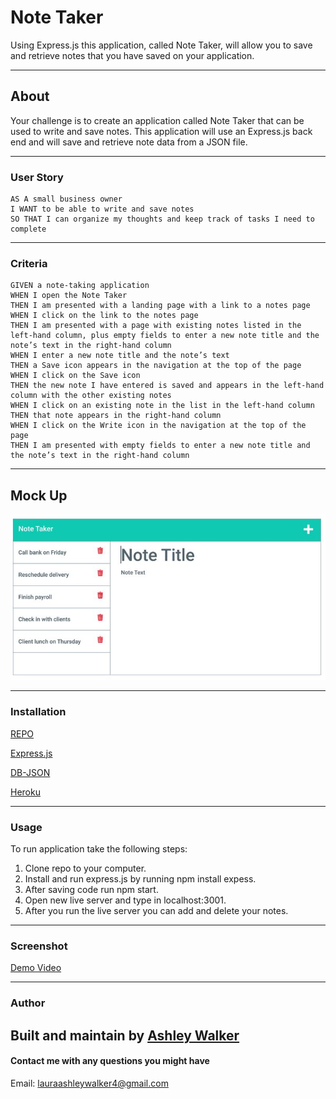 # Note Taker
Using Express.js this application, called Note Taker, will allow you to save and retrieve notes that you have saved on your application.  

---
## About
Your challenge is to create an application called Note Taker that can be used to write and save notes. This application will use an Express.js back end and will save and retrieve note data from a JSON file.

---
### User Story
```
AS A small business owner
I WANT to be able to write and save notes
SO THAT I can organize my thoughts and keep track of tasks I need to complete
```

---
### Criteria
```
GIVEN a note-taking application
WHEN I open the Note Taker
THEN I am presented with a landing page with a link to a notes page
WHEN I click on the link to the notes page
THEN I am presented with a page with existing notes listed in the left-hand column, plus empty fields to enter a new note title and the note’s text in the right-hand column
WHEN I enter a new note title and the note’s text
THEN a Save icon appears in the navigation at the top of the page
WHEN I click on the Save icon
THEN the new note I have entered is saved and appears in the left-hand column with the other existing notes
WHEN I click on an existing note in the list in the left-hand column
THEN that note appears in the right-hand column
WHEN I click on the Write icon in the navigation at the top of the page
THEN I am presented with empty fields to enter a new note title and the note’s text in the right-hand column
```

---
## Mock Up
![MockUp](/images/MockUp.JPG)

---
### Installation
[REPO](git@github.com:lawalker4/notetaker.git)

[Express.js](https://expressjs.com/en/starter/installing.html)

[DB-JSON](https://www.npmjs.com/package/db-json)

[Heroku](https://www.heroku.com/)

---

### Usage

To run application take the following steps:
1. Clone repo to your computer.
2. Install and run express.js by running npm install expess.
3. After saving code run npm start.
4. Open new live server and type in localhost:3001.
5. After you run the live server you can add and delete your notes. 


---

### Screenshot
[Demo Video](https://watch.screencastify.com/v/WXvqIRZFjXKqGVD1BYSK)

---

### Author

Built and maintain by [Ashley Walker](https://github.com/lawalker4)
---

#### Contact me with any questions you might have
Email: lauraashleywalker4@gmail.com
